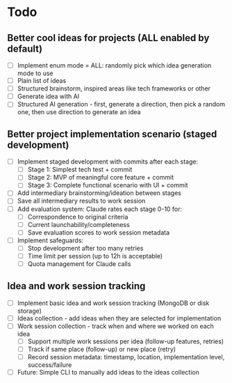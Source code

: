 # Todo

## Better cool ideas for projects (ALL enabled by default)

- [ ] Implement enum mode = ALL: randomly pick which idea generation mode to use
- [ ] Plain list of ideas
- [ ] Structured brainstorm, inspired areas like tech frameworks or other
- [ ] Generate idea with AI
- [ ] Structured AI generation - first, generate a direction, then pick a random one, then use direction to generate an idea

## Better project implementation scenario (staged development)

- [ ] Implement staged development with commits after each stage:
  - [ ] Stage 1: Simplest tech test + commit
  - [ ] Stage 2: MVP of meaningful core feature + commit
  - [ ] Stage 3: Complete functional scenario with UI + commit
- [ ] Add intermediary brainstorming/ideation between stages
- [ ] Save all intermediary results to work session
- [ ] Add evaluation system: Claude rates each stage 0-10 for:
  - [ ] Correspondence to original criteria
  - [ ] Current launchability/completeness
  - [ ] Save evaluation scores to work session metadata
- [ ] Implement safeguards:
  - [ ] Stop development after too many retries
  - [ ] Time limit per session (up to 12h is acceptable)
  - [ ] Quota management for Claude calls

## Idea and work session tracking

- [ ] Implement basic idea and work session tracking (MongoDB or disk storage)
- [ ] Ideas collection - add ideas when they are selected for implementation
- [ ] Work session collection - track when and where we worked on each idea
  - [ ] Support multiple work sessions per idea (follow-up features, retries)
  - [ ] Track if same place (follow-up) or new place (retry)
  - [ ] Record session metadata: timestamp, location, implementation level, success/failure
- [ ] Future: Simple CLI to manually add ideas to the ideas collection